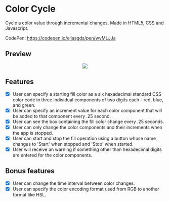 # Color Cycle

Cycle a color value through incremental changes. Made in HTML5, CSS and Javascript.

CodePen: https://codepen.io/eliasgds/pen/wvMLJJa

## Preview

<p align="center">
 <img src = "https://user-images.githubusercontent.com/67754744/88862920-db8f5900-d1d7-11ea-8f05-cc9278405d81.gif">
</p>

## Features

- [x] User can specify a starting fill color as a six hexadecimal standard CSS color code in three individual components of two digits each - red, blue, and green.
- [x] User can specify an increment value for each color component that will be added to that component every .25 second.
- [x] User can see the box containing the fill color change every .25 seconds.
- [x] User can only change the color components and their increments when the app is stopped.
- [x] User can start and stop the fill operation using a button whose name changes to 'Start' when stopped and 'Stop' when started.
- [x] User will receive an warning if something other than hexadecimal digits are entered for the color components.

## Bonus features

- [x] User can change the time interval between color changes.
- [x] User can specify the color encoding format used from RGB to another format like HSL.
